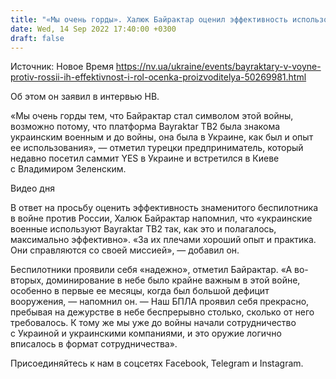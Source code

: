 ```yaml
---
title: "«Мы очень горды». Халюк Байрактар оценил эффективность использования знаменитых беспилотников в войне против России"
date: Wed, 14 Sep 2022 17:40:00 +0300
draft: false
---
```

Источник: Новое Время https://nv.ua/ukraine/events/bayraktary-v-voyne-protiv-rossii-ih-effektivnost-i-rol-ocenka-proizvoditelya-50269981.html


Об этом он заявил в интервью НВ.

«Мы очень горды тем, что Байрактар стал символом этой войны, возможно потому, что платформа Bayraktar TB2 была знакома украинским военным и до войны, она была в Украине, как был и опыт ее использования», — отметил турецки предприниматель, который недавно посетил саммит YES в Украине и встретился в Киеве с Владимиром Зеленским.

 Видео дня   

В ответ на просьбу оценить эффективность знаменитого беспилотника в войне против России, Халюк Байрактар напомнил, что «украинские военные используют Bayraktar TB2 так, как это и полагалось, максимально эффективно». «За их плечами хороший опыт и практика. Они справляются со своей миссией», — добавил он. 

Беспилотники проявили себя «надежно», отметил Байрактар. «А во-вторых, доминирование в небе было крайне важным в этой войне, особенно в первые ее месяцы, когда был большой дефицит вооружения, — напомнил он. — Наш БПЛА проявил себя прекрасно, пребывая на дежурстве в небе беспрерывно столько, сколько от него требовалось. К тому же мы уже до войны начали сотрудничество с Украиной и украинскими компаниями, и это оружие логично вписалось в формат сотрудничества».

Присоединяйтесь к нам в соцсетях Facebook, Telegram и Instagram.
